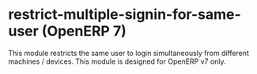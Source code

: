 # restrict-multiple-signin-for-same-user (OpenERP 7)

This module restricts the same user to login simultaneously from different machines / devices.
This module is designed for OpenERP v7 only.
